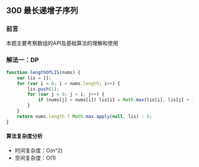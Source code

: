 ## 300 最长递增子序列

### 前言
本题主要考察数组的API及基础算法的理解和使用


### 解法一：DP


```js
function lengthOfLIS(nums) {
	var lis = [];
	for (var i = 0; i < nums.length; i++) {
		lis.push(1);
		for (var j = 0; j < i; j++) {
			if (nums[j] < nums[i]) lis[i] = Math.max(lis[i], lis[j] + 1);
		}
	}
	return nums.length ? Math.max.apply(null, lis) : 0;
}
```

#### 算法复杂度分析
- 时间复杂度：O(n^2)
- 空间复杂度：O(1) 
&nbsp;
    